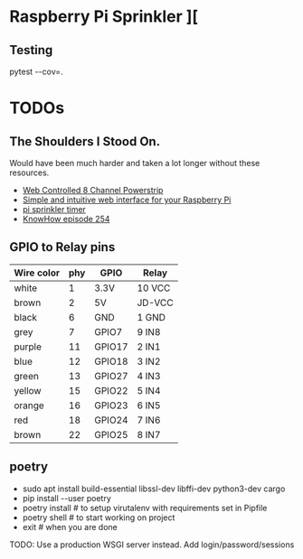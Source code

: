 # Raspberry Pi Sprinkler ][

## Testing
pytest --cov=.

# TODOs
## The Shoulders I Stood On. 
Would have been much harder and taken a lot longer without these resources.

* [Web Controlled 8 Channel Powerstrip](http://www.instructables.com/id/Web-Controlled-8-Channel-Powerstrip/)
* [Simple and intuitive web interface for your Raspberry Pi](http://www.instructables.com/id/Simple-and-intuitive-web-interface-for-your-Raspbe/)
* [pi sprinkler timer](https://github.com/aaronnewcomb/pi-sprinkler-timer)
* [KnowHow episode 254](https://twit.tv/shows/know-how/episodes/254)
    
## GPIO to Relay pins

Wire color | phy | GPIO   | Relay 
-----------|-----|--------|-------
 white     |  1  | 3.3V   | 10 VCC
 brown     |  2  | 5V     | JD-VCC
 black     |  6  | GND    |  1 GND
 grey      |  7  | GPIO7  |  9 IN8
 purple    | 11  | GPIO17 |  2 IN1 
 blue      | 12  | GPIO18 |  3 IN2
 green     | 13  | GPIO27 |  4 IN3
 yellow    | 15  | GPIO22 |  5 IN4
 orange    | 16  | GPIO23 |  6 IN5
 red       | 18  | GPIO24 |  7 IN6
 brown     | 22  | GPIO25 |  8 IN7
 
## poetry

*   sudo apt install build-essential libssl-dev libffi-dev python3-dev cargo
*   pip install --user poetry
*   poetry install # to setup virutalenv with requirements set in Pipfile
*   poetry shell # to start working on project
*   exit # when you are done


TODO:
Use a production WSGI server instead.
Add login/password/sessions
